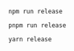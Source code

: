 ```shell renderer="common" language="js" packageManager="npm"
npm run release
```

```shell renderer="common" language="js" packageManager="pnpm"
pnpm run release
```

```shell renderer="common" language="js" packageManager="yarn"
yarn release
```
